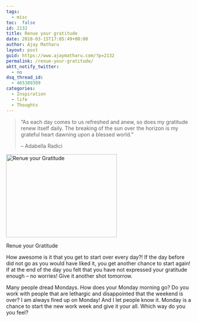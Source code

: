 ```yaml
---
tags: 
  - misc
toc:  false
id: 2132
title: Renue your gratitude
date: 2010-03-15T17:05:49+00:00
author: Ajay Matharu
layout: post
guid: https://www.ajaymatharu.com/?p=2132
permalink: /renue-your-gratitude/
aktt_notify_twitter:
  - no
dsq_thread_id:
  - 465389309
categories:
  - Inspiration
  - life
  - Thoughts
---
```

> &#8220;As each day comes to us refreshed and anew, so does my gratitude renew itself daily. The breaking of the sun over the horizon is my grateful heart dawning upon a blessed world.&#8221;
> 
> &#8211; Adabella Radici

<div id="attachment_2133" style="width: 310px" class="wp-caption aligncenter">
  <a href="https://blog.ajaymatharu.com/wp-content/uploads/2010/03/gratitude2-saidaonline.jpg"><img src="https://blog.ajaymatharu.com/wp-content/uploads/2010/03/gratitude2-saidaonline-300x225.jpg" alt="Renue your Gratitude" title="Renue your Gratitude" width="300" height="225" class="size-medium wp-image-2133" srcset="https://blog.ajaymatharu.com/wp-content/uploads/2010/03/gratitude2-saidaonline-300x225.jpg 300w, https://blog.ajaymatharu.com/wp-content/uploads/2010/03/gratitude2-saidaonline.jpg 458w" sizes="(max-width: 300px) 100vw, 300px" /></a>
  
  <p class="wp-caption-text">
    Renue your Gratitude
  </p>
</div>

How awesome is it that you get to start over every day?! If the day before did not go as you would have liked it, you get another chance to start again! If at the end of the day you felt that you have not expressed your gratitude enough &#8211; no worries! Give it another shot tomorrow.

Many people dread Mondays. How does your Monday morning go? Do you work with people that are lethargic and disappointed that the weekend is over? I am always fired up on Monday! And I let people know it. Monday is a chance to start the new work week and give it your all. Which way do you you feel?
